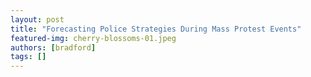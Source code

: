 ```yaml
---
layout: post
title: "Forecasting Police Strategies During Mass Protest Events"
featured-img: cherry-blossoms-01.jpeg
authors: [bradford]
tags: []
---
```



